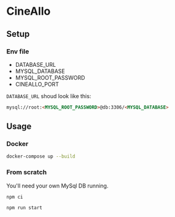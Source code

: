 # CineAllo
## Setup
### Env file
- DATABASE_URL
- MYSQL_DATABASE
- MYSQL_ROOT_PASSWORD
- CINEALLO_PORT

``DATABASE_URL`` shoud look like this:
```html
mysql://root:<MYSQL_ROOT_PASSWORD>@db:3306/<MYSQL_DATABASE>
```
## Usage
### Docker
```bash
docker-compose up --build
```
### From scratch
You'll need your own MySql DB running.
```bash
npm ci
```
```bash
npm run start
```